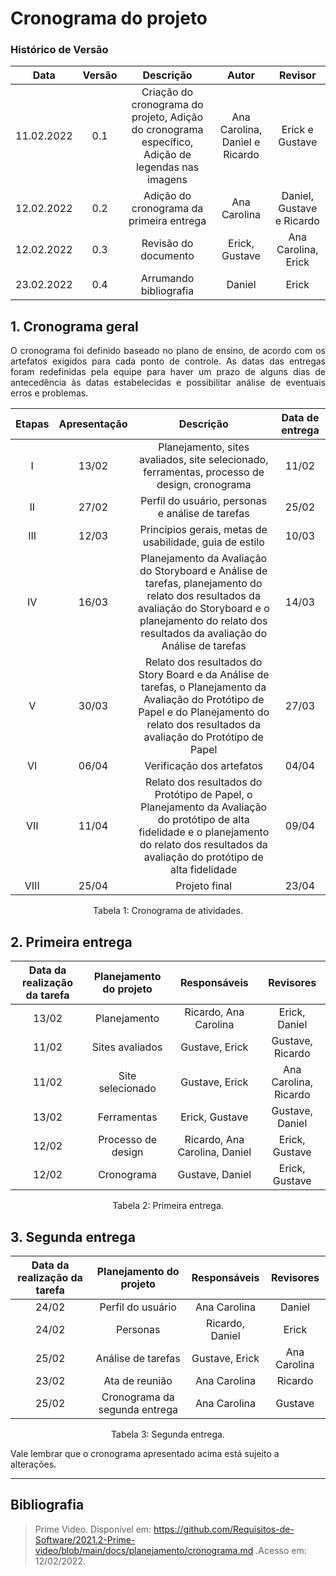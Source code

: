 # Cronograma do projeto

### Histórico de Versão

|  Data  | Versão | Descrição | Autor | Revisor |
| :----: | :----: | :-------: | :---: | :--------:|
| 11.02.2022 | 0.1 | Criação do cronograma do projeto, Adição do cronograma específico, Adição de legendas nas imagens | Ana Carolina, Daniel e Ricardo | Erick e Gustave | 
| 12.02.2022 | 0.2 | Adição do cronograma da primeira entrega | Ana Carolina | Daniel, Gustave e Ricardo | 
| 12.02.2022 | 0.3 | Revisão do documento | Erick, Gustave | Ana Carolina, Erick | 
| 23.02.2022 | 0.4 | Arrumando bibliografia | Daniel | Erick |

## 1. Cronograma geral
<p style="text-align: justify;">O cronograma foi definido baseado no plano de ensino, de acordo com os artefatos exigidos para cada ponto de controle. As datas das entregas foram redefinidas pela equipe para haver um prazo de alguns dias de antecedência às datas estabelecidas e possibilitar análise de eventuais erros e problemas. </p>

| Etapas | Apresentação              | Descrição        | Data de entrega       |
| :----: | :--------------------------------------------: | :--------------: | :------------: |
| I    | 13/02 | Planejamento, sites avaliados, site selecionado, ferramentas, processo de design, cronograma | 11/02 |
| II   | 27/02 | Perfil do usuário, personas e análise de tarefas | 25/02 |
| III  | 12/03 | Princípios gerais, metas de usabilidade, guia de estilo | 10/03 |
| IV   | 16/03 | Planejamento da Avaliação do Storyboard e Análise de tarefas, planejamento do relato dos resultados da avaliação do Storyboard e o planejamento do relato dos resultados da avaliação do Análise de tarefas | 14/03 |
| V    | 30/03 | Relato dos resultados do Story Board e da Análise de tarefas, o Planejamento da Avaliação do Protótipo de Papel e do Planejamento do relato dos resultados da avaliação do Protótipo de Papel | 27/03 |
| VI   | 06/04 | Verificação dos artefatos | 04/04 |
| VII   | 11/04 | Relato dos resultados do Protótipo de Papel, o Planejamento da Avaliação do protótipo de alta fidelidade e o planejamento do relato dos resultados da avaliação do protótipo de alta fidelidade | 09/04 |
| VIII  | 25/04 | Projeto final | 23/04 |

<center> <figcaption>Tabela 1: Cronograma de atividades.</figcaption> </center>

## 2. Primeira entrega

| Data da realização da tarefa | Planejamento do projeto              | Responsáveis        | Revisores      |
| :----: | :--------------------------------------------: | :--------------: | :------------: |
| 13/02 | Planejamento | Ricardo, Ana Carolina | Erick, Daniel |
| 11/02 | Sites avaliados | Gustave, Erick | Gustave, Ricardo |
| 11/02 | Site selecionado | Gustave, Erick | Ana Carolina, Ricardo |
| 13/02 | Ferramentas | Erick, Gustave | Gustave, Daniel |
| 12/02 | Processo de design | Ricardo, Ana Carolina, Daniel | Erick, Gustave |
| 12/02 | Cronograma | Gustave, Daniel | Erick, Gustave |

<center> <figcaption>Tabela 2: Primeira entrega.</figcaption> </center>

## 3. Segunda entrega

| Data da realização da tarefa | Planejamento do projeto              | Responsáveis        | Revisores      |
| :--------------------------: | :----------------------------------: | :-----------------: | :------------: |
| 24/02 | Perfil do usuário | Ana Carolina | Daniel |
| 24/02 | Personas | Ricardo, Daniel | Erick |
| 25/02 | Análise de tarefas | Gustave, Erick | Ana Carolina  |
| 23/02 | Ata de reunião | Ana Carolina | Ricardo |
| 25/02 | Cronograma da segunda entrega | Ana Carolina | Gustave |

<center> <figcaption>Tabela 3: Segunda entrega.</figcaption> </center>

Vale lembrar que o cronograma apresentado acima está sujeito a alterações.

-----------------

## Bibliografia

> Prime Video. Disponível em: https://github.com/Requisitos-de-Software/2021.2-Prime-video/blob/main/docs/planejamento/cronograma.md  .Acesso em: 12/02/2022.
